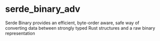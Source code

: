 # serde_binary_adv
Serde Binary provides an efficient, byte-order aware, safe way of converting data between strongly typed Rust structures and a raw binary representation
